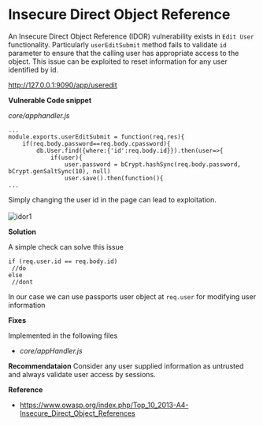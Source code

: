 # Insecure Direct Object Reference

An Insecure Direct Object Reference \(IDOR\) vulnerability exists in `Edit User` functionality. Particularly `userEditSubmit` method fails to validate `id` parameter to ensure that the calling user has appropriate access to the object. This issue can be exploited to reset information for any user identified by id.

http://127.0.0.1:9090/app/useredit

**Vulnerable Code snippet**

*core/apphandler.js*
```
...
module.exports.userEditSubmit = function(req,res){
    if(req.body.password==req.body.cpassword){
        db.User.find({where:{'id':req.body.id}}).then(user=>{
            if(user){
                user.password = bCrypt.hashSync(req.body.password, bCrypt.genSaltSync(10), null)
                user.save().then(function(){
...
```

Simply changing the user id in the page can lead to exploitation.<br><br>
![idor1](/resources/idor1.png "IDOR")

**Solution**

A simple check can solve this issue
```
if (req.user.id == req.body.id)
 //do
else
 //dont
```

In our case we can use passports user object at `req.user` for modifying user information

**Fixes**

Implemented in the following files

- *core/appHandler.js*

**Recommendataion**
Consider any user supplied information as untrusted and always validate user access by sessions.

**Reference**
- https://www.owasp.org/index.php/Top_10_2013-A4-Insecure_Direct_Object_References